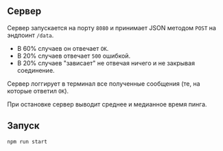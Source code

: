 ## Сервер

Сервер запускается на порту `8080` и принимает JSON методом `POST` на эндпоинт `/data`.

- В 60% случаев он отвечает `OK`.
- В 20% случаев отвечает `500` ошибкой.
- В 20% случаев "зависает" не отвечая ничего и не закрывая соединение.

Сервер логгирует в терминал все полученные сообщения (те, на которые ответил `OK`).

При остановке сервер выводит среднее и медианное время пинга.

## Запуск

```bash
npm run start
```
